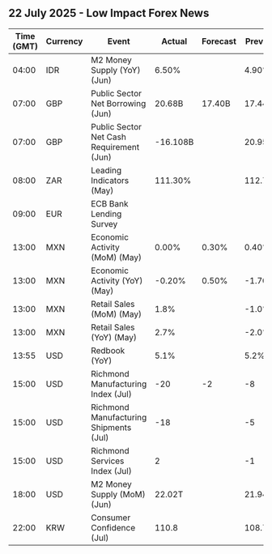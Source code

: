 ## 22 July 2025 - Low Impact Forex News

| Time (GMT) | Currency | Event | Actual | Forecast | Previous |
|------|----------|-------|--------|----------|----------|
| 04:00 | IDR | M2 Money Supply (YoY) (Jun) | 6.50% |  | 4.90% |
| 07:00 | GBP | Public Sector Net Borrowing (Jun) | 20.68B | 17.40B | 17.44B |
| 07:00 | GBP | Public Sector Net Cash Requirement (Jun) | -16.108B |  | 20.959B |
| 08:00 | ZAR | Leading Indicators (May) | 111.30% |  | 112.73% |
| 09:00 | EUR | ECB Bank Lending Survey |  |  |  |
| 13:00 | MXN | Economic Activity (MoM) (May) | 0.00% | 0.30% | 0.40% |
| 13:00 | MXN | Economic Activity (YoY) (May) | -0.20% | 0.50% | -1.70% |
| 13:00 | MXN | Retail Sales (MoM) (May) | 1.8% |  | -1.0% |
| 13:00 | MXN | Retail Sales (YoY) (May) | 2.7% |  | -2.0% |
| 13:55 | USD | Redbook (YoY) | 5.1% |  | 5.2% |
| 15:00 | USD | Richmond Manufacturing Index (Jul) | -20 | -2 | -8 |
| 15:00 | USD | Richmond Manufacturing Shipments (Jul) | -18 |  | -5 |
| 15:00 | USD | Richmond Services Index (Jul) | 2 |  | -1 |
| 18:00 | USD | M2 Money Supply (MoM) (Jun) | 22.02T |  | 21.94T |
| 22:00 | KRW | Consumer Confidence (Jul) | 110.8 |  | 108.7 |
